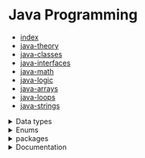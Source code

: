 # Java Programming </br>
 
- [index](index.md) </br>
- [java-theory](java-theory.md) </br>
- [java-classes](java-classes.md) </br>
- [java-interfaces](java-interfaces.md) </br>
- [java-math](java-math.md) </br>
- [java-logic](java-logic.md) </br>
- [java-arrays](java-arrays.md) </br>
- [java-loops](java-loops.md) </br>
- [java-strings](java-strings.md) </br>


<details> <summary>Data types</summary>

Acronym | Value | Bytes
---------------|-------------|---|
| Be | Boolean | 1
| Careful | Char | 2
| Bears | Byte | 1
| Shouldn't | Short | 2
| Ingest | Int | 4
| Large | Long | 8
| Furry | Float | 4
| Dogs | Double | 8


</summary> </details>


<details> <summary>Enums</summary>

- Enums store values that are unlikely to change, like months or days of the week
- This can be used for 'multiple choice' type fields

```java
public enum Cars {

    bugatti(200, "blue", "jeff"),
    honda(300, "red", "Trevor"),
    shitBox(25, "green", "bill")

    private int speed;
    private final String color;
    private final String owner;

    //This is called the constructor
    Cars (int speed, String color, String owner){
    this.speed = speed;
    this.color = color;
    this.owner = owner;
    }
    //getter method for the enum
    public int getSpeed(){
        return speed
    }
}
// Main method to test this enum
public static void main(String[] args){
    Cars car = Cars.shitBox; 

    System.out.println(car.getSpeed()); //this would print the speed of shitbox

    for (Cars myCar: Car.values()){
        System.out.println(myCar.getSpeed()); // This for loop prints the speed of every car
    }                                       
}

```
</summary> </details>



<details> <summary>packages</summary>

- Indicate how class is packaged `package java111.project5;`
- Normally source code is kept in a source folder 'src'
- Normally compiled classes are kept in a folder 'classes'
- Indicate where to place compiled classes `javac -d classes`
- The compiler will mirror the directory heirarchy of 'src'
- compile with `javac -classpath classes -d classes src/java111/project/*.java`

</summary> </details>









<details> <summary>Documentation</summary>




</summary> </details>


